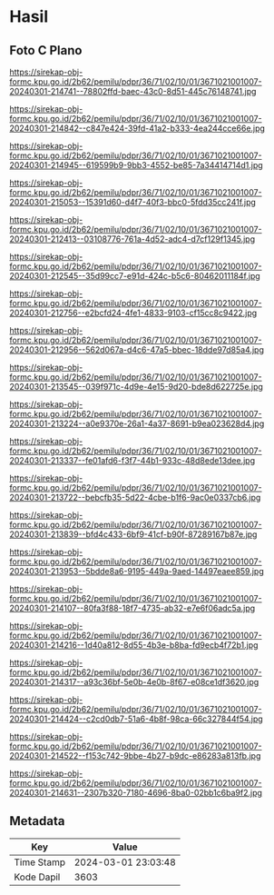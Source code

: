# Hasil

## Foto C Plano

https://sirekap-obj-formc.kpu.go.id/2b62/pemilu/pdpr/36/71/02/10/01/3671021001007-20240301-214741--78802ffd-baec-43c0-8d51-445c76148741.jpg

https://sirekap-obj-formc.kpu.go.id/2b62/pemilu/pdpr/36/71/02/10/01/3671021001007-20240301-214842--c847e424-39fd-41a2-b333-4ea244cce66e.jpg

https://sirekap-obj-formc.kpu.go.id/2b62/pemilu/pdpr/36/71/02/10/01/3671021001007-20240301-214945--619599b9-9bb3-4552-be85-7a34414714d1.jpg

https://sirekap-obj-formc.kpu.go.id/2b62/pemilu/pdpr/36/71/02/10/01/3671021001007-20240301-215053--15391d60-d4f7-40f3-bbc0-5fdd35cc241f.jpg

https://sirekap-obj-formc.kpu.go.id/2b62/pemilu/pdpr/36/71/02/10/01/3671021001007-20240301-212413--03108776-761a-4d52-adc4-d7cf129f1345.jpg

https://sirekap-obj-formc.kpu.go.id/2b62/pemilu/pdpr/36/71/02/10/01/3671021001007-20240301-212545--35d99cc7-e91d-424c-b5c6-80462011184f.jpg

https://sirekap-obj-formc.kpu.go.id/2b62/pemilu/pdpr/36/71/02/10/01/3671021001007-20240301-212756--e2bcfd24-4fe1-4833-9103-cf15cc8c9422.jpg

https://sirekap-obj-formc.kpu.go.id/2b62/pemilu/pdpr/36/71/02/10/01/3671021001007-20240301-212956--562d067a-d4c6-47a5-bbec-18dde97d85a4.jpg

https://sirekap-obj-formc.kpu.go.id/2b62/pemilu/pdpr/36/71/02/10/01/3671021001007-20240301-213545--039f971c-4d9e-4e15-9d20-bde8d622725e.jpg

https://sirekap-obj-formc.kpu.go.id/2b62/pemilu/pdpr/36/71/02/10/01/3671021001007-20240301-213224--a0e9370e-26a1-4a37-8691-b9ea023628d4.jpg

https://sirekap-obj-formc.kpu.go.id/2b62/pemilu/pdpr/36/71/02/10/01/3671021001007-20240301-213337--fe01afd6-f3f7-44b1-933c-48d8ede13dee.jpg

https://sirekap-obj-formc.kpu.go.id/2b62/pemilu/pdpr/36/71/02/10/01/3671021001007-20240301-213722--bebcfb35-5d22-4cbe-b1f6-9ac0e0337cb6.jpg

https://sirekap-obj-formc.kpu.go.id/2b62/pemilu/pdpr/36/71/02/10/01/3671021001007-20240301-213839--bfd4c433-6bf9-41cf-b90f-87289167b87e.jpg

https://sirekap-obj-formc.kpu.go.id/2b62/pemilu/pdpr/36/71/02/10/01/3671021001007-20240301-213953--5bdde8a6-9195-449a-9aed-14497eaee859.jpg

https://sirekap-obj-formc.kpu.go.id/2b62/pemilu/pdpr/36/71/02/10/01/3671021001007-20240301-214107--80fa3f88-18f7-4735-ab32-e7e6f06adc5a.jpg

https://sirekap-obj-formc.kpu.go.id/2b62/pemilu/pdpr/36/71/02/10/01/3671021001007-20240301-214216--1d40a812-8d55-4b3e-b8ba-fd9ecb4f72b1.jpg

https://sirekap-obj-formc.kpu.go.id/2b62/pemilu/pdpr/36/71/02/10/01/3671021001007-20240301-214317--a93c36bf-5e0b-4e0b-8f67-e08ce1df3620.jpg

https://sirekap-obj-formc.kpu.go.id/2b62/pemilu/pdpr/36/71/02/10/01/3671021001007-20240301-214424--c2cd0db7-51a6-4b8f-98ca-66c327844f54.jpg

https://sirekap-obj-formc.kpu.go.id/2b62/pemilu/pdpr/36/71/02/10/01/3671021001007-20240301-214522--f153c742-9bbe-4b27-b9dc-e86283a813fb.jpg

https://sirekap-obj-formc.kpu.go.id/2b62/pemilu/pdpr/36/71/02/10/01/3671021001007-20240301-214631--2307b320-7180-4696-8ba0-02bb1c6ba9f2.jpg


## Metadata

| Key        | Value               |
| ---------- | ------------------- |
| Time Stamp | 2024-03-01 23:03:48 |
| Kode Dapil | 3603                |



